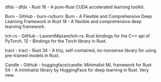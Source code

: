 

dfdx - dfdx - Rust 16 - A pure-Rust CUDA accelerated learning toolkit.

Burn - GitHub - burn-rs/burn: Burn - A Flexible and Comprehensive Deep Learning Framework in Rust 18 - A flexible and comprehensive deep learning framework.

tch-rs - GitHub - LaurentMazare/tch-rs: Rust bindings for the C++ api of PyTorch. 12 - Bindings for the Torch library in Rust.

tract - tract - Rust 34 - A tiny, self-contained, no-nonsense library for using pre-trained models in Rust.

Candle - GitHub - huggingface/candle: Minimalist ML framework for Rust 54 - A minimalist library by HuggingFace for deep learning in Rust. Very new.



